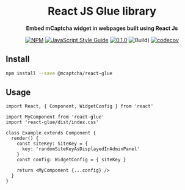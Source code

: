 <div align="center">

  <h1>React JS Glue library</h1>

<strong>Embed mCaptcha widget in webpages built using React Js</strong>


[![NPM](https://img.shields.io/npm/v/@mcaptcha-react-glue.svg)](https://www.npmjs.com/package/@mcaptcha/react-glue) [![JavaScript Style Guide](https://img.shields.io/badge/code_style-standard-brightgreen.svg)](https://standardjs.com)
[![0.1.0](https://img.shields.io/badge/TypeScript_docs-master-2b7489)](https://mcaptcha.github.io/glue/react-glue)
![Build)](<https://github.com/mCaptcha/glue/workflows/CI%20(Linux)/badge.svg>)
[![codecov](https://codecov.io/gh/mCaptcha/glue/branch/master/graph/badge.svg)](https://codecov.io/gh/mCaptcha/glue)

</div>

## Install

```bash
npm install --save @mcaptcha/react-glue
```

## Usage

```tsx
import React, { Component, WidgetConfig } from 'react'

import MyComponent from 'react-glue'
import 'react-glue/dist/index.css'

class Example extends Component {
  render() {
    const siteKey: SiteKey = {
      key: 'randomSiteKeyAsDisplayedInAdminPanel'
    }
    const config: WidgetConfig = { siteKey }

    return <MyComponent {...config} />
  }
}
```
